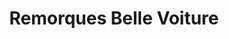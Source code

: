 ---
title: "Remorques Belle Voiture"
url: /saint-boniface/remorques-belle-voiture/
shop: car parts
---
